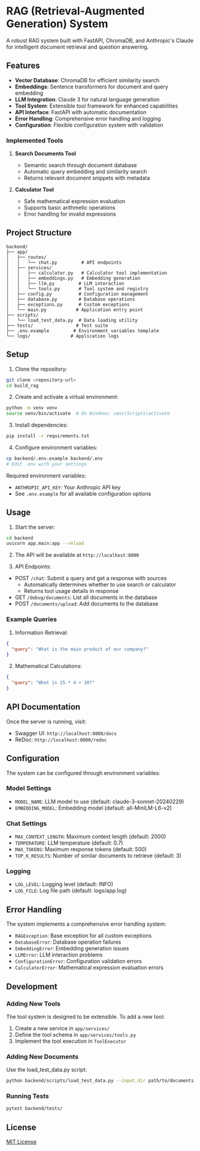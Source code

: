 # RAG (Retrieval-Augmented Generation) System

A robust RAG system built with FastAPI, ChromaDB, and Anthropic's Claude for intelligent document retrieval and question answering.

## Features

- **Vector Database**: ChromaDB for efficient similarity search
- **Embeddings**: Sentence transformers for document and query embedding
- **LLM Integration**: Claude 3 for natural language generation
- **Tool System**: Extensible tool framework for enhanced capabilities
- **API Interface**: FastAPI with automatic documentation
- **Error Handling**: Comprehensive error handling and logging
- **Configuration**: Flexible configuration system with validation

### Implemented Tools

1. **Search Documents Tool**

   - Semantic search through document database
   - Automatic query embedding and similarity search
   - Returns relevant document snippets with metadata

2. **Calculator Tool**
   - Safe mathematical expression evaluation
   - Supports basic arithmetic operations
   - Error handling for invalid expressions

## Project Structure

```
backend/
├── app/
│   ├── routes/
│   │   └── chat.py         # API endpoints
│   ├── services/
│   │   ├── calculator.py   # Calculator tool implementation
│   │   ├── embeddings.py   # Embedding generation
│   │   ├── llm.py         # LLM interaction
│   │   └── tools.py       # Tool system and registry
│   ├── config.py          # Configuration management
│   ├── database.py        # Database operations
│   ├── exceptions.py      # Custom exceptions
│   └── main.py           # Application entry point
├── scripts/
│   └── load_test_data.py  # Data loading utility
├── tests/                # Test suite
├── .env.example         # Environment variables template
└── logs/               # Application logs
```

## Setup

1. Clone the repository:

```bash
git clone <repository-url>
cd build_rag
```

2. Create and activate a virtual environment:

```bash
python -m venv venv
source venv/bin/activate  # On Windows: venv\Scripts\activate
```

3. Install dependencies:

```bash
pip install -r requirements.txt
```

4. Configure environment variables:

```bash
cp backend/.env.example backend/.env
# Edit .env with your settings
```

Required environment variables:

- `ANTHROPIC_API_KEY`: Your Anthropic API key
- See `.env.example` for all available configuration options

## Usage

1. Start the server:

```bash
cd backend
uvicorn app.main:app --reload
```

2. The API will be available at `http://localhost:8000`

3. API Endpoints:

- POST `/chat`: Submit a query and get a response with sources
  - Automatically determines whether to use search or calculator
  - Returns tool usage details in response
- GET `/debug/documents`: List all documents in the database
- POST `/documents/upload`: Add documents to the database

### Example Queries

1. Information Retrieval:

```json
{
  "query": "What is the main product of our company?"
}
```

2. Mathematical Calculations:

```json
{
  "query": "What is 25 * 4 + 10?"
}
```

## API Documentation

Once the server is running, visit:

- Swagger UI: `http://localhost:8000/docs`
- ReDoc: `http://localhost:8000/redoc`

## Configuration

The system can be configured through environment variables:

### Model Settings

- `MODEL_NAME`: LLM model to use (default: claude-3-sonnet-20240229)
- `EMBEDDING_MODEL`: Embedding model (default: all-MiniLM-L6-v2)

### Chat Settings

- `MAX_CONTEXT_LENGTH`: Maximum context length (default: 2000)
- `TEMPERATURE`: LLM temperature (default: 0.7)
- `MAX_TOKENS`: Maximum response tokens (default: 500)
- `TOP_K_RESULTS`: Number of similar documents to retrieve (default: 3)

### Logging

- `LOG_LEVEL`: Logging level (default: INFO)
- `LOG_FILE`: Log file path (default: logs/app.log)

## Error Handling

The system implements a comprehensive error handling system:

- `RAGException`: Base exception for all custom exceptions
- `DatabaseError`: Database operation failures
- `EmbeddingError`: Embedding generation issues
- `LLMError`: LLM interaction problems
- `ConfigurationError`: Configuration validation errors
- `CalculatorError`: Mathematical expression evaluation errors

## Development

### Adding New Tools

The tool system is designed to be extensible. To add a new tool:

1. Create a new service in `app/services/`
2. Define the tool schema in `app/services/tools.py`
3. Implement the tool execution in `ToolExecutor`

### Adding New Documents

Use the load_test_data.py script:

```bash
python backend/scripts/load_test_data.py --input_dir path/to/documents
```

### Running Tests

```bash
pytest backend/tests/
```

## License

[MIT License](LICENSE)
